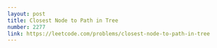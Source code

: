 ```yaml
---
layout: post
title: Closest Node to Path in Tree
number: 2277
link: https://leetcode.com/problems/closest-node-to-path-in-tree
---
```

